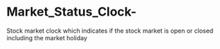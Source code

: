 # Market_Status_Clock-
Stock market clock which indicates if the stock market is open or closed including the market holiday
